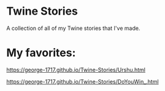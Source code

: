 # Twine Stories
 A collection of all of my Twine stories that I've made.
# My favorites:
 https://george-1717.github.io/Twine-Stories/Urshu.html

 https://george-1717.github.io/Twine-Stories/DoYouWin_.html
